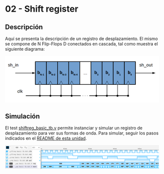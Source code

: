 # 02 - Shift register

## Descripción

Aquí se presenta la descripción de un registro de desplazamiento. El mismo se compone de N Flip-Flops D conectados en cascada, tal como muestra el siguiente diagrama:

![shiftreg](../.images/shiftreg.png)

## Simulación

El test [shiftreg_basic_tb.v](./shiftreg_basic_tb.v) permite instanciar y simular un registro de desplazamiento para ver sus formas de onda. Para simular, seguir los pasos indicados en el [README de esta unidad](../README.md).

![shiftreg_wf](../.images/shiftreg_wf.png)
